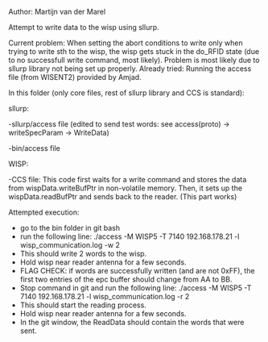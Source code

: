 Author: Martijn van der Marel

Attempt to write data to the wisp using sllurp.

Current problem: When setting the abort conditions to write only when trying to write sth to the wisp, the wisp gets stuck in the do_RFID state (due to no successfull write command, most likely).
Problem is most likely due to sllurp library not being set up properly.
Already tried: Running the access file (from WISENT2) provided by Amjad.

In this folder (only core files, rest of sllurp library and CCS is standard):

sllurp:

  -sllurp/access file (edited to send test words: see access(proto) -> writeSpecParam -> WriteData)
  
  -bin/access file
  
WISP:

  -CCS file:
    This code first waits for a write command and stores the data from wispData.writeBufPtr in non-volatile memory.
    Then, it sets up the wispData.readBufPtr and sends back to the reader. (This part works)
    
Attempted execution: 
- go to the bin folder in git bash
- run the following line: ./access -M WISP5 -T 7140 192.168.178.21 -l wisp_communication.log -w 2
- This should write 2 words to the wisp.
- Hold wisp near reader antenna for a few seconds.
- FLAG CHECK: if words are successfully written (and are not 0xFF), the first two entries of the epc buffer should change from AA to BB.
- Stop command in git and run the following line: ./access -M WISP5 -T 7140 192.168.178.21 -l wisp_communication.log -r 2
- This should start the reading process.
- Hold wisp near reader antenna for a few seconds.
- In the git window, the ReadData should contain the words that were sent.
